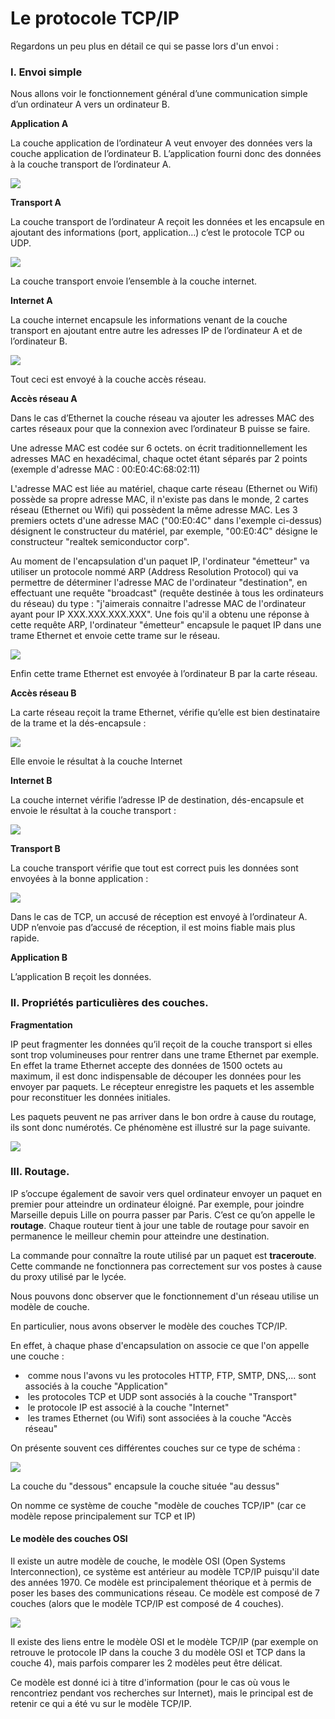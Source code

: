 # Le protocole TCP/IP



Regardons un peu plus en détail ce qui se passe lors d'un envoi :



### I. Envoi simple

Nous allons voir le fonctionnement général d’une communication simple d’un ordinateur A vers un ordinateur B.

**Application A**

La couche application de l’ordinateur A veut envoyer des données vers la couche application de l’ordinateur B. L’application fourni donc des données à la couche transport de l’ordinateur A.

![](/Reseau/IMG/reseau_5.jpg)

**Transport A**

La couche transport de l’ordinateur A reçoit les données et les encapsule en ajoutant des informations (port, application…) c’est le protocole TCP ou UDP.

![](/Reseau/IMG/reseau_6.jpg)



La couche transport envoie l’ensemble à la couche internet.



**Internet A**

La couche internet encapsule les informations venant de la couche transport en ajoutant entre autre les adresses IP de l’ordinateur A et de l’ordinateur B. 

![](/Reseau/IMG/reseau_7.jpg)

Tout ceci est envoyé à la couche accès réseau.



**Accès réseau A**



Dans le cas d’Ethernet la couche réseau va ajouter les adresses MAC des cartes réseaux pour que la connexion avec l’ordinateur B puisse se faire.

Une adresse MAC est codée sur 6 octets. on écrit traditionnellement les adresses MAC en hexadécimal, chaque octet étant séparés par 2 points (exemple d'adresse MAC : 00:E0:4C:68:02:11) 

L'adresse MAC est liée au matériel, chaque carte réseau (Ethernet ou Wifi) possède sa propre adresse MAC, il n'existe pas dans le monde, 2 cartes réseau (Ethernet ou Wifi) qui possèdent la même adresse MAC. Les 3 premiers octets d'une adresse MAC ("00:E0:4C" dans l'exemple ci-dessus) désignent le constructeur du matériel, par exemple, "00:E0:4C" désigne le constructeur "realtek semiconductor corp". 

Au moment de l'encapsulation d'un paquet IP, l'ordinateur "émetteur" va utiliser un protocole nommé ARP (Address Resolution Protocol) qui va permettre de déterminer l'adresse MAC de l'ordinateur "destination", en effectuant une requête "broadcast" (requête destinée à tous les ordinateurs du réseau) du type : "j'aimerais connaitre l'adresse MAC de l'ordinateur ayant pour IP XXX.XXX.XXX.XXX". Une fois qu'il a obtenu une réponse à cette requête ARP, l'ordinateur "émetteur" encapsule le paquet IP dans une trame Ethernet et envoie cette trame sur le réseau. 

![](/Reseau/IMG/reseau_8.jpg)

Enfin cette trame Ethernet est envoyée à l’ordinateur B par la carte réseau.



**Accès réseau B**



La carte réseau reçoit la trame Ethernet, vérifie qu’elle est bien destinataire de la trame et la dés-encapsule :

![](/Reseau/IMG/reseau_9.jpg)

Elle envoie le résultat à la couche Internet

**Internet B**

La couche internet vérifie l’adresse IP de destination, dés-encapsule et envoie le résultat à la couche transport :

![](/Reseau/IMG/reseau_10.jpg)

**Transport B**

La couche transport vérifie que tout est correct puis les données sont envoyées à la bonne application :

![](/Reseau/IMG/reseau_11.jpg)





Dans le cas de TCP, un accusé de réception est envoyé à l’ordinateur A. UDP n’envoie pas d’accusé de réception, il est moins fiable mais plus rapide.





**Application B**



L’application B reçoit les données.



### II. Propriétés particulières des couches.

**Fragmentation**

IP peut fragmenter les données qu’il reçoit de la couche transport si elles sont trop volumineuses pour rentrer dans une trame Ethernet par exemple. En effet la trame Ethernet accepte des données de 1500 octets au maximum, il est donc indispensable de découper les données pour les envoyer par paquets. Le récepteur enregistre les paquets et les assemble pour reconstituer les données initiales.

Les paquets peuvent ne pas arriver dans le bon ordre à cause du routage, ils sont donc numérotés. Ce phénomène est illustré sur la page suivante.

![](/Reseau/IMG/reseau_12.jpg)



### III. Routage.

IP s’occupe également de savoir vers quel ordinateur envoyer un paquet en premier pour atteindre un ordinateur éloigné. Par exemple, pour joindre Marseille depuis Lille on pourra passer par Paris. C’est ce qu’on appelle le **routage**. Chaque routeur tient à jour une table de routage pour savoir en permanence le meilleur chemin pour atteindre une destination.

La commande pour connaître la route utilisé par un paquet est **traceroute**. Cette commande ne fonctionnera pas correctement sur vos postes à cause du proxy utilisé par le lycée.



Nous pouvons donc observer que le fonctionnement d'un réseau utilise un modèle de couche. 

En particulier, nous avons observer le modèle des couches TCP/IP. 

En effet, à chaque phase d'encapsulation on associe ce que l'on appelle une couche : 

- ​	comme nous l'avons vu les protocoles HTTP, FTP, SMTP, DNS,... sont associés à la couche "Application"  
- ​	les protocoles TCP et UDP sont associés à la couche "Transport"  
- ​	le protocole IP est associé à la couche "Internet"  
- ​	les trames Ethernet (ou Wifi) sont associées à la couche "Accès réseau"  

On présente souvent ces différentes couches sur ce type de schéma : 

 ![](/Reseau/IMG/couche_1.jpg)

La couche du "dessous" encapsule la couche située "au dessus" 

On nomme ce système de couche "modèle de couches TCP/IP" (car ce modèle repose principalement sur TCP et IP) 

#### **Le modèle des couches OSI**

Il existe un autre modèle de couche, le modèle OSI (Open Systems Interconnection), ce système est antérieur au modèle TCP/IP puisqu'il date des années 1970. Ce modèle est principalement théorique et à permis de poser les bases des communications réseau. Ce modèle est composé de 7 couches (alors que le modèle TCP/IP est composé de 4 couches). 

 ![](/Reseau/IMG/couche_2.jpg)

Il existe des liens entre le modèle OSI et le modèle TCP/IP (par exemple on retrouve le protocole IP dans la couche 3 du modèle OSI et TCP dans la couche 4), mais parfois comparer les 2 modèles peut être délicat. 

















































































Ce modèle est donné ici à titre d'information (pour le cas où vous le rencontriez pendant vos recherches sur Internet), mais le principal est de retenir ce qui a été vu sur le modèle TCP/IP. 
